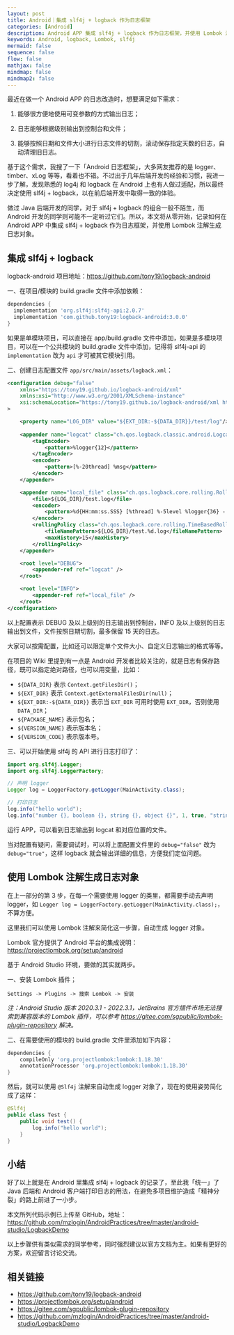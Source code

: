 ```yaml
---
layout: post
title: Android｜集成 slf4j + logback 作为日志框架
categories: [Android]
description: Android APP 集成 slf4j + logback 作为日志框架，并使用 Lombok 注解生成日志对象。
keywords: Android, logback, Lombok, slf4j
mermaid: false
sequence: false
flow: false
mathjax: false
mindmap: false
mindmap2: false
---
```


最近在做一个 Android APP 的日志改造时，想要满足如下需求：

1. 能够很方便地使用可变参数的方式输出日志；

2. 日志能够根据级别输出到控制台和文件；

3. 能够按照日期和文件大小进行日志文件的切割，滚动保存指定天数的日志，自动清理旧日志。

基于这个需求，我搜了一下「Android 日志框架」，大多网友推荐的是 logger、timber、xLog 等等，看着也不错。不过出于几年后端开发的经验和习惯，我进一步了解，发现熟悉的 log4j 和 logback 在 Android 上也有人做过适配，所以最终决定使用 slf4j + logback，以在前后端开发中取得一致的体验。

做过 Java 后端开发的同学，对于 slf4j + logback 的组合一般不陌生，而 Android 开发的同学则可能不一定听过它们。所以，本文将从零开始，记录如何在 Android APP 中集成 slf4j + logback 作为日志框架，并使用 Lombok 注解生成日志对象。

## 集成 slf4j + logback

logback-android 项目地址：<https://github.com/tony19/logback-android>

一、在项目/模块的 build.gradle 文件中添加依赖：

```groovy
dependencies {
  implementation 'org.slf4j:slf4j-api:2.0.7'
  implementation 'com.github.tony19:logback-android:3.0.0'
}
```

如果是单模块项目，可以直接在 app/build.gradle 文件中添加，如果是多模块项目，可以在一个公共模块的 build.gradle 文件中添加，记得将 slf4j-api 的 `implementation` 改为 `api` 才可被其它模块引用。

二、创建日志配置文件 `app/src/main/assets/logback.xml`：

```xml
<configuration debug="false"
    xmlns="https://tony19.github.io/logback-android/xml"
    xmlns:xsi="http://www.w3.org/2001/XMLSchema-instance"
    xsi:schemaLocation="https://tony19.github.io/logback-android/xml https://cdn.jsdelivr.net/gh/tony19/logback-android/logback.xsd"
>

    <property name="LOG_DIR" value="${EXT_DIR:-${DATA_DIR}}/test/log"/>
    
    <appender name="logcat" class="ch.qos.logback.classic.android.LogcatAppender">
        <tagEncoder>
            <pattern>%logger{12}</pattern>
        </tagEncoder>
        <encoder>
            <pattern>[%-20thread] %msg</pattern>
        </encoder>
    </appender>

    <appender name="local_file" class="ch.qos.logback.core.rolling.RollingFileAppender">
        <file>${LOG_DIR}/test.log</file>
        <encoder>
            <pattern>%d{HH:mm:ss.SSS} [%thread] %-5level %logger{36} - %msg%n</pattern>
        </encoder>
        <rollingPolicy class="ch.qos.logback.core.rolling.TimeBasedRollingPolicy">
            <fileNamePattern>${LOG_DIR}/test.%d.log</fileNamePattern>
            <maxHistory>15</maxHistory>
        </rollingPolicy>
    </appender>

    <root level="DEBUG">
        <appender-ref ref="logcat" />
    </root>

    <root level="INFO">
        <appender-ref ref="local_file" />
    </root>
</configuration>
```

以上配置表示 DEBUG 及以上级别的日志输出到控制台，INFO 及以上级别的日志输出到文件，文件按照日期切割，最多保留 15 天的日志。

大家可以按需配置，比如还可以限定单个文件大小、自定义日志输出的格式等等。

在项目的 Wiki 里提到有一点是 Android 开发者比较关注的，就是日志有保存路径，既可以指定绝对路径，也可以用变量，比如：

- `${DATA_DIR}` 表示 `Context.getFilesDir()`；
- `${EXT_DIR}` 表示 `Context.getExternalFilesDir(null)`；
- `${EXT_DIR:-${DATA_DIR}}` 表示当 `EXT_DIR` 可用时使用 `EXT_DIR`，否则使用 `DATA_DIR`；
- `${PACKAGE_NAME}` 表示包名；
- `${VERSION_NAME}` 表示版本名；
- `${VERSION_CODE}` 表示版本号。

三、可以开始使用 slf4j 的 API 进行日志打印了：

```java
import org.slf4j.Logger;
import org.slf4j.LoggerFactory;

// 声明 logger
Logger log = LoggerFactory.getLogger(MainActivity.class);

// 打印日志
log.info("hello world");
log.info("number {}, boolean {}, string {}, object {}", 1, true, "string", new Object());
```

运行 APP，可以看到日志输出到 logcat 和对应位置的文件。

当对配置有疑问，需要调试时，可以将上面配置文件里的 `debug="false"` 改为 `debug="true"`，这样 logback 就会输出详细的信息，方便我们定位问题。

## 使用 Lombok 注解生成日志对象

在上一部分的第 3 步，在每一个需要使用 logger 的类里，都需要手动去声明 logger，如 `Logger log = LoggerFactory.getLogger(MainActivity.class);`，不算方便。

这里我们可以使用 Lombok 注解来简化这一步骤，自动生成 logger 对象。

Lombok 官方提供了 Android 平台的集成说明：<https://projectlombok.org/setup/android>

基于 Android Studio 环境，要做的其实就两步。

一、安装 Lombok 插件；

`Settings -> Plugins -> 搜索 Lombok -> 安装`

*注：Android Studio 版本 2020.3.1 - 2022.3.1，JetBrains 官方插件市场无法搜索到兼容版本的 Lombok 插件，可以参考 <https://gitee.com/sgpublic/lombok-plugin-repository> 解决。*

二、在需要使用的模块的 build.gradle 文件里添加如下内容：

```groovy
dependencies {
	compileOnly 'org.projectlombok:lombok:1.18.30'
	annotationProcessor 'org.projectlombok:lombok:1.18.30'
}
```

然后，就可以使用 `@Slf4j` 注解来自动生成 logger 对象了，现在的使用姿势简化成了这样：

```java
@Slf4j
public class Test {
    public void test() {
        log.info("hello world");
    }
}
```

## 小结

好了以上就是在 Android 里集成 slf4j + logback 的记录了，至此我「统一」了 Java 后端和 Android 客户端打印日志的用法，在避免多项目维护造成「精神分裂」的路上前进了一小步。

本文所列代码示例已上传至 GitHub，地址：<https://github.com/mzlogin/AndroidPractices/tree/master/android-studio/LogbackDemo>

以上步骤供有类似需求的同学参考，同时强烈建议以官方文档为主。如果有更好的方案，欢迎留言讨论交流。

## 相关链接

- <https://github.com/tony19/logback-android>
- <https://projectlombok.org/setup/android>
- <https://gitee.com/sgpublic/lombok-plugin-repository>
- <https://github.com/mzlogin/AndroidPractices/tree/master/android-studio/LogbackDemo>
